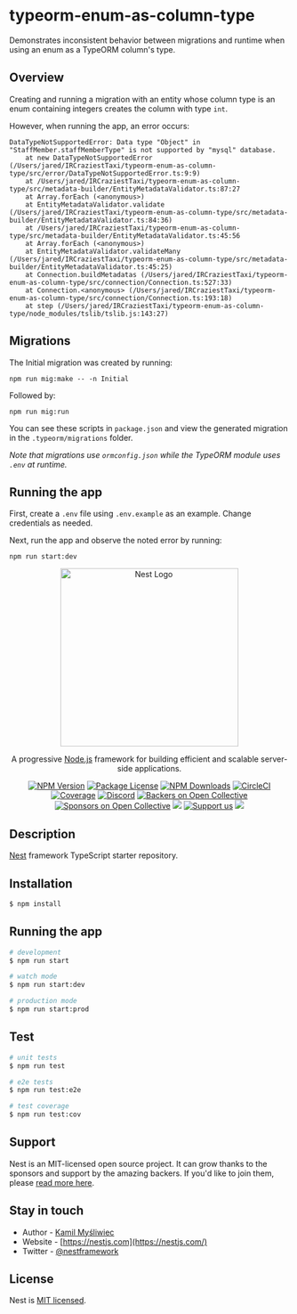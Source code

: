 # typeorm-enum-as-column-type
Demonstrates inconsistent behavior between migrations and runtime when using an enum as a TypeORM column's type.

## Overview
Creating and running a migration with an entity whose column type is an enum containing integers creates the column with type `int`.

However, when running the app, an error occurs:

```
DataTypeNotSupportedError: Data type "Object" in "StaffMember.staffMemberType" is not supported by "mysql" database.
    at new DataTypeNotSupportedError (/Users/jared/IRCraziestTaxi/typeorm-enum-as-column-type/src/error/DataTypeNotSupportedError.ts:9:9)
    at /Users/jared/IRCraziestTaxi/typeorm-enum-as-column-type/src/metadata-builder/EntityMetadataValidator.ts:87:27
    at Array.forEach (<anonymous>)
    at EntityMetadataValidator.validate (/Users/jared/IRCraziestTaxi/typeorm-enum-as-column-type/src/metadata-builder/EntityMetadataValidator.ts:84:36)
    at /Users/jared/IRCraziestTaxi/typeorm-enum-as-column-type/src/metadata-builder/EntityMetadataValidator.ts:45:56
    at Array.forEach (<anonymous>)
    at EntityMetadataValidator.validateMany (/Users/jared/IRCraziestTaxi/typeorm-enum-as-column-type/src/metadata-builder/EntityMetadataValidator.ts:45:25)
    at Connection.buildMetadatas (/Users/jared/IRCraziestTaxi/typeorm-enum-as-column-type/src/connection/Connection.ts:527:33)
    at Connection.<anonymous> (/Users/jared/IRCraziestTaxi/typeorm-enum-as-column-type/src/connection/Connection.ts:193:18)
    at step (/Users/jared/IRCraziestTaxi/typeorm-enum-as-column-type/node_modules/tslib/tslib.js:143:27)
```

## Migrations
The Initial migration was created by running:

```
npm run mig:make -- -n Initial
```

Followed by:

```
npm run mig:run
```

You can see these scripts in `package.json` and view the generated migration in the `.typeorm/migrations` folder.

*Note that migrations use `ormconfig.json` while the TypeORM module uses `.env` at runtime.*

## Running the app
First, create a `.env` file using `.env.example` as an example. Change credentials as needed.

Next, run the app and observe the noted error by running:

```
npm run start:dev
```

<p align="center">
  <a href="http://nestjs.com/" target="blank"><img src="https://nestjs.com/img/logo_text.svg" width="320" alt="Nest Logo" /></a>
</p>

[circleci-image]: https://img.shields.io/circleci/build/github/nestjs/nest/master?token=abc123def456
[circleci-url]: https://circleci.com/gh/nestjs/nest

  <p align="center">A progressive <a href="http://nodejs.org" target="_blank">Node.js</a> framework for building efficient and scalable server-side applications.</p>
    <p align="center">
<a href="https://www.npmjs.com/~nestjscore" target="_blank"><img src="https://img.shields.io/npm/v/@nestjs/core.svg" alt="NPM Version" /></a>
<a href="https://www.npmjs.com/~nestjscore" target="_blank"><img src="https://img.shields.io/npm/l/@nestjs/core.svg" alt="Package License" /></a>
<a href="https://www.npmjs.com/~nestjscore" target="_blank"><img src="https://img.shields.io/npm/dm/@nestjs/common.svg" alt="NPM Downloads" /></a>
<a href="https://circleci.com/gh/nestjs/nest" target="_blank"><img src="https://img.shields.io/circleci/build/github/nestjs/nest/master" alt="CircleCI" /></a>
<a href="https://coveralls.io/github/nestjs/nest?branch=master" target="_blank"><img src="https://coveralls.io/repos/github/nestjs/nest/badge.svg?branch=master#9" alt="Coverage" /></a>
<a href="https://discord.gg/G7Qnnhy" target="_blank"><img src="https://img.shields.io/badge/discord-online-brightgreen.svg" alt="Discord"/></a>
<a href="https://opencollective.com/nest#backer" target="_blank"><img src="https://opencollective.com/nest/backers/badge.svg" alt="Backers on Open Collective" /></a>
<a href="https://opencollective.com/nest#sponsor" target="_blank"><img src="https://opencollective.com/nest/sponsors/badge.svg" alt="Sponsors on Open Collective" /></a>
  <a href="https://paypal.me/kamilmysliwiec" target="_blank"><img src="https://img.shields.io/badge/Donate-PayPal-ff3f59.svg"/></a>
    <a href="https://opencollective.com/nest#sponsor"  target="_blank"><img src="https://img.shields.io/badge/Support%20us-Open%20Collective-41B883.svg" alt="Support us"></a>
  <a href="https://twitter.com/nestframework" target="_blank"><img src="https://img.shields.io/twitter/follow/nestframework.svg?style=social&label=Follow"></a>
</p>
  <!--[![Backers on Open Collective](https://opencollective.com/nest/backers/badge.svg)](https://opencollective.com/nest#backer)
  [![Sponsors on Open Collective](https://opencollective.com/nest/sponsors/badge.svg)](https://opencollective.com/nest#sponsor)-->

## Description

[Nest](https://github.com/nestjs/nest) framework TypeScript starter repository.

## Installation

```bash
$ npm install
```

## Running the app

```bash
# development
$ npm run start

# watch mode
$ npm run start:dev

# production mode
$ npm run start:prod
```

## Test

```bash
# unit tests
$ npm run test

# e2e tests
$ npm run test:e2e

# test coverage
$ npm run test:cov
```

## Support

Nest is an MIT-licensed open source project. It can grow thanks to the sponsors and support by the amazing backers. If you'd like to join them, please [read more here](https://docs.nestjs.com/support).

## Stay in touch

- Author - [Kamil Myśliwiec](https://kamilmysliwiec.com)
- Website - [https://nestjs.com](https://nestjs.com/)
- Twitter - [@nestframework](https://twitter.com/nestframework)

## License

Nest is [MIT licensed](LICENSE).
